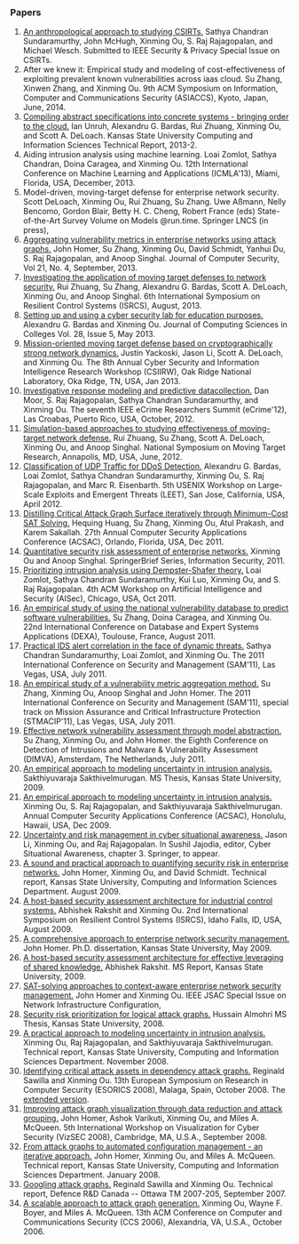 ### Papers

  1. [An anthropological approach to studying CSIRTs.](http://people.cis.ksu.edu/~xou/publications/spsi_csirts_submission.pdf) Sathya Chandran Sundaramurthy, John McHugh, Xinming Ou, S. Raj Rajagopalan, and Michael Wesch. Submitted to IEEE Security &amp; Privacy Special Issue on CSIRTs.
  2. After we knew it: Empirical study and modeling of cost-effectiveness of exploiting prevalent known vulnerabilities across iaas cloud. Su Zhang, Xinwen Zhang, and Xinming Ou.  9th ACM Symposium on Information, Computer and Communications Security (ASIACCS), Kyoto, Japan, June, 2014.
  3. [Compiling abstract specifications into concrete systems - bringing order to the cloud.](http://people.cis.ksu.edu/~xou/publications/ancor-tr.pdf) Ian Unruh, Alexandru G. Bardas, Rui Zhuang, Xinming Ou, and Scott A. DeLoach. Kansas State University Computing and Information Sciences Technical Report, 2013-2.
  4. Aiding intrusion analysis using machine learning. Loai Zomlot, Sathya Chandran, Doina Caragea, and Xinming Ou. 12th International Conference on Machine Learning and Applications (ICMLA'13), Miami, Florida, USA, December, 2013.
  5. Model-driven, moving-target defense for enterprise network security. Scott DeLoach, Xinming Ou, Rui Zhuang, Su Zhang. Uwe Aßmann, Nelly Bencomo, Gordon Blair, Betty H. C. Cheng, Robert France (eds) State-of-the-Art Survey Volume on Models @run.time. Springer LNCS (in press),
  6. [Aggregating vulnerability metrics in enterprise networks using attack graphs.](http://iospress.metapress.com/content/q415245006w11384/?p=c57702e6759844b8adac20ec1786c377&amp;pi=2) John Homer, Su Zhang, Xinming Ou, David Schmidt, Yanhui Du, S. Raj Rajagopalan, and Anoop Singhal. Journal of Computer Security, Vol 21, No. 4, September, 2013.
  7. [Investigating the application of moving target defenses to network security.](http://ieeexplore.ieee.org/stamp/stamp.jsp?tp=&amp;arnumber=6623770) Rui Zhuang, Su Zhang, Alexandru G. Bardas, Scott A. DeLoach, Xinming Ou, and Anoop Singhal. 6th International Symposium on Resilient Control Systems (ISRCS), August, 2013.
  8. [Setting up and using a cyber security lab for education purposes.](http://dl.acm.org/citation.cfm?id=2458610) Alexandru G. Bardas and Xinming Ou. Journal of Computing Sciences in Colleges Vol. 28, Issue 5, May 2013.
  9. [Mission-oriented moving target defense based on cryptographically strong network dynamics.](http://dl.acm.org/citation.cfm?id=2460040) Justin Yackoski, Jason Li, Scott A. DeLoach, and Xinming Ou. The 8th Annual Cyber Security and Information Intelligence Research Workshop (CSIIRW), Oak Ridge National Laboratory, Oka Ridge, TN, USA, Jan 2013.
  10. [Investigative response modeling and predictive datacollection.](http://people.cis.ksu.edu/~xou/publications/eCrime12.pdf) Dan Moor, S. Raj Rajagopalan, Sathya Chandran Sundaramurthy, and Xinming Ou. The seventh IEEE eCrime Researchers Summit (eCrime'12), Las Croabas, Puerto Rico, USA, October, 2012.
  11. [Simulation-based approaches to studying effectiveness of moving-target network defense.](http://cps-vo.org/node/3709) Rui Zhuang, Su Zhang, Scott A. DeLoach, Xinming Ou, and Anoop Singhal. National Symposium on Moving Target Research, Annapolis, MD, USA, June, 2012.
  12. [Classification of UDP Traffic for DDoS Detection.](https://www.usenix.org/system/files/conference/leet12/leet12-final25.pdf) Alexandru G. Bardas, Loai Zomlot, Sathya Chandran Sundaramurthy, Xinming Ou, S. Raj Rajagopalan, and Marc R. Eisenbarth. 5th USENIX Workshop on Large-Scale Exploits and Emergent Threats (LEET),  San Jose, California, USA, April 2012.
  13. [Distilling Critical Attack Graph Surface iteratively through Minimum-Cost SAT Solving.](http://www.acsac.org/2011/openconf/modules/request.php?module=oc_program&amp;action=summary.php&amp;id=164) Hequing Huang, Su Zhang, Xinming Ou, Atul Prakash, and Karem Sakallah. 27th Annual Computer Security Applications Conference (ACSAC), Orlando, Florida, USA, Dec 2011.
  14. [Quantitative security risk assessment of enterprise networks.](http://www.springer.com/computer/security+and+cryptology/book/978-1-4614-1859-7) Xinming Ou and Anoop Singhal. SpringerBrief Series, Information Security, 2011.
  15. [Prioritizing intrusion analysis using Dempster-Shafer theory.](http://people.cis.ksu.edu/~xou/publications/aisec11.pdf) Loai Zomlot, Sathya Chandran Sundaramurthy, Kui Luo, Xinming Ou, and S. Raj Rajagopalan. 4th ACM Workshop on Artificial Intelligence and Security (AISec), Chicago, USA, Oct 2011.
  16. [An empirical study of using the national vulnerability database to predict software vulnerabilities.](http://www.springerlink.com/content/474061656n62p508/fulltext.pdf?MUD=MP) Su Zhang, Doina Caragea, and Xinming Ou. 22nd International Conference on Database and Expert Systems Applications (DEXA), Toulouse, France, August 2011.
  17. [Practical IDS alert correlation in the face of dynamic threats.](http://people.cis.ksu.edu/~xou/publications/sam11.pdf) Sathya Chandran Sundaramurthy, Loai Zomlot, and Xinming Ou. The 2011 International Conference on Security and Management (SAM'11), Las Vegas, USA, July 2011.
  18. [An empirical study of a vulnerability metric aggregation method.](http://people.cis.ksu.edu/~xou/publications/stmacip11.pdf) Su Zhang, Xinming Ou, Anoop Singhal and John Homer. The 2011 International Conference on Security and Management (SAM'11), special track on Mission Assurance and Critical Infrastructure Protection (STMACIP'11), Las Vegas, USA, July 2011.
  19. [Effective network vulnerability assessment through model abstraction.](http://people.cis.ksu.edu/~xou/publications/dimva11.pdf) Su Zhang, Xinming Ou, and John Homer. the Eighth Conference on Detection of Intrusions and Malware &amp; Vulnerability Assessment (DIMVA), Amsterdam, The Netherlands, July 2011.
  20. [An empirical approach to modeling uncertainty in intrusion analysis.](http://krex.k-state.edu/dspace/handle/2097/2337) Sakthiyuvaraja Sakthivelmurugan. MS Thesis, Kansas State University, 2009.
  21. [An empirical approach to modeling uncertainty in intrusion analysis.](http://www.acsac.org/2009/openconf/modules/request.php?module=oc_program&amp;action=summary.php&amp;id=238) Xinming Ou, S. Raj Rajagopalan, and Sakthiyuvaraja Sakthivelmurugan. Annual Computer Security Applications Conference (ACSAC), Honolulu, Hawaii, USA, Dec 2009.
  22. [ Uncertainty and risk management in cyber situational awareness.](http://www.springerlink.com/content/p635000q276q55g6/?p=57418757dc2e496fa341e10abdd922fb&amp;pi=3) Jason Li, Xinming Ou, and Raj Rajagopalan. In Sushil Jajodia, editor, Cyber Situational Awareness, chapter 3. Springer, to appear. 
  23. [A sound and practical approach to quantifying security risk in enterprise networks.](http://people.cis.ksu.edu/%7Exou/publications/tr_homer_0809.pdf) John Homer, Xinming Ou, and David Schmidt. Technical report, Kansas State University, Computing and Information Sciences Department. August 2009.
  24. [A host-based security assessment architecture for industrial control systems.](http://people.cis.ksu.edu/%7Exou/publications/isrcs09.pdf) Abhishek Rakshit and Xinming Ou. 2nd International Symposium on Resilient Control Systems (ISRCS), Idaho Falls, ID, USA, August 2009.
  25. [A comprehensive approach to enterprise network security management.](http://hdl.handle.net/2097/1372) John Homer. Ph.D. dissertation, Kansas State University, May 2009.
  26. [A host-based security assessment architecture for effective leveraging of shared knowledge.](http://krex.k-state.edu/dspace/handle/2097/1296) Abhishek Rakshit. MS Report, Kansas State University, 2009.
  27. [SAT-solving approaches to context-aware enterprise network security management.](http://ieeexplore.ieee.org/stamp/stamp.jsp?tp=&amp;arnumber=4808475&amp;isnumber=4808465) John Homer and Xinming Ou. IEEE JSAC Special Issue on Network Infrastructure Configuration,
  28. [Security risk prioritization for logical attack graphs.](http://krex.k-state.edu/dspace/handle/2097/1114) Hussain Almohri MS Thesis, Kansas State University, 2008.
  29. [A practical approach to modeling uncertainty in intrusion analysis.](http://people.cis.ksu.edu/%7Exou/publications/tr_ou_1108.pdf) Xinming Ou, Raj Rajagopalan, and Sakthiyuvaraja Sakthivelmurugan. Technical report, Kansas State University, Computing and Information Sciences Department. November 2008.
  30. [Identifying critical attack assets in dependency attack graphs.](http://people.cis.ksu.edu/%7Exou/publications/esorics08.pdf) Reginald Sawilla and Xinming Ou. 13th European Symposium on Research in Computer Security (ESORICS 2008), Malaga, Spain, October 2008. The [extended version](http://people.cis.ksu.edu/%7Exou/publications/drdc08.pdf). 
  31. [Improving attack graph visualization through data reduction and attack grouping.](http://people.cis.ksu.edu/%7Exou/publications/vizsec08.pdf) John Homer, Ashok Varikuti, Xinming Ou, and Miles A. McQueen. 5th International Workshop on Visualization for Cyber Security (VizSEC 2008), Cambridge, MA, U.S.A., September 2008.
  32. [From attack graphs to automated configuration management - an iterative approach.](http://people.cis.ksu.edu/%7Exou/publications/tr_ou_0108.pdf) John Homer, Xinming Ou, and Miles A. McQueen. Technical report, Kansas State University, Computing and Information Sciences Department. January 2008.
  33. [Googling attack graphs.](http://people.cis.ksu.edu/%7Exou/publications/drdc07.pdf) Reginald Sawilla and Xinming Ou. Technical report, Defence R&amp;D Canada -- Ottawa TM 2007-205, September 2007.
  34. [A scalable approach to attack graph generation.](http://people.cis.ksu.edu/%7Exou/publications/ccs06.pdf) Xinming Ou, Wayne F. Boyer, and Miles A. McQueen. 13th ACM Conference on Computer and Communications Security (CCS 2006), Alexandria, VA, U.S.A., October 2006.

